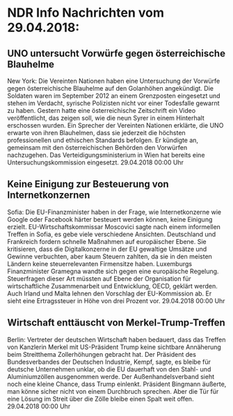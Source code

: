 # NDR Info Nachrichten vom 29.04.2018:


## UNO untersucht Vorwürfe gegen österreichische Blauhelme
New York: Die Vereinten Nationen haben eine Untersuchung der Vorwürfe gegen österreichische Blauhelme auf den Golanhöhen angekündigt. Die Soldaten waren im September 2012 an einem Grenzposten eingesetzt und stehen im Verdacht, syrische Polizisten nicht vor einer Todesfalle gewarnt zu haben. Gestern hatte eine österreichische Zeitschrift ein Video veröffentlicht, das zeigen soll, wie die neun Syrer in einem Hinterhalt erschossen wurden. Ein Sprecher der Vereinten Nationen erklärte, die UNO erwarte von ihren Blauhelmen, dass sie jederzeit die höchsten professionellen und ethischen Standards befolgen. Er kündigte an, gemeinsam mit den österreichischen Behörden den Vorwürfen nachzugehen. Das Verteidigungsministerium in Wien hat bereits eine Untersuchungskommission eingesetzt. 29.04.2018 00:00 Uhr 

## Keine Einigung zur Besteuerung von Internetkonzernen
Sofia: Die EU-Finanzminister haben in der Frage, wie Internetkonzerne wie Google oder Facebook härter besteuert werden können, keine  Einigung erzielt. EU-Wirtschaftskommissar Moscovici sagte nach einem informellen Treffen in Sofia, es gebe viele verschiedene Ansichten. Deutschland und Frankreich fordern schnelle Maßnahmen auf europäischer Ebene. Sie kritisieren, dass die Digitalkonzerne in der EU gewaltige Umsätze und Gewinne verbuchten, aber kaum Steuern zahlten, da sie in den meisten Ländern keine steuerrelevanten Firmensitze haben. Luxemburgs Finanzminister Gramegna wandte sich gegen eine europäische Regelung. Steuerfragen dieser Art müssten auf Ebene der Organisation für wirtschaftliche Zusammenarbeit und Entwicklung, OECD, geklärt werden. Auch Irland und Malta lehnen den Vorschlag der EU-Kommission ab. Er sieht eine Ertragssteuer in Höhe von drei Prozent vor. 29.04.2018 00:00 Uhr 

## Wirtschaft enttäuscht von Merkel-Trump-Treffen
Berlin: Vertreter der deutschen Wirtschaft haben bedauert, dass das Treffen von Kanzlerin Merkel mit US-Präsident Trump keine sichtbare Annäherung beim Streitthema Zollerhöhungen gebracht hat. Der Präsident des Bundesverbandes der Deutschen Industrie, Kempf, sagte, es bleibe für deutsche Unternehmen unklar, ob die EU dauerhaft von den Stahl- und Aluminiumzöllen ausgenommen werde. Der Außenhandelsverband sieht noch eine kleine Chance, dass Trump einlenkt. Präsident Bingmann äußerte, man könne sicher nicht von einem Durchbruch sprechen. Aber die Tür für eine Lösung im Streit über die Zölle bleibe einen Spalt weit offen. 29.04.2018 00:00 Uhr 
